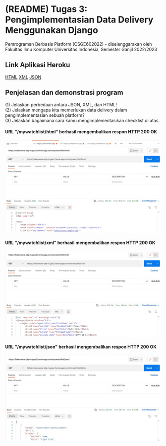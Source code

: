 # (README) Tugas 3: Pengimplementasian Data Delivery Menggunakan Django

Pemrograman Berbasis Platform (CSGE602022) - diselenggarakan oleh Fakultas Ilmu Komputer Universitas Indonesia, Semester Ganjil 2022/2023

## Link Aplikasi Heroku
[HTML](http://lokeswara-pbp-tugas2.herokuapp.com/mywatchlist/html/)
[XML](http://lokeswara-pbp-tugas2.herokuapp.com/mywatchlist/xml/)
[JSON](http://lokeswara-pbp-tugas2.herokuapp.com/mywatchlist/json/)

## Penjelasan dan demonstrasi program
(1) Jelaskan perbedaan antara JSON, XML, dan HTML! <br>
(2) Jelaskan mengapa kita memerlukan data delivery dalam pengimplementasian sebuah platform? <br>
(3) Jelaskan bagaimana cara kamu mengimplementasikan checklist di atas. <br>

#### URL "/mywatchlist/html" berhasil mengembalikan respon HTTP 200 OK
![](postmanHTML.jpg) <br>

#### URL "/mywatchlist/xml" berhasil mengembalikan respon HTTP 200 OK
![](postmanXML.jpg) <br>

#### URL "/mywatchlist/json" berhasil mengembalikan respon HTTP 200 OK
![](postmanJSON.jpg) <br>

